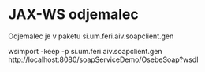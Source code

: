 # JAX-WS odjemalec

Odjemalec je v paketu si.um.feri.aiv.soapclient.gen

wsimport -keep -p si.um.feri.aiv.soapclient.gen http://localhost:8080/soapServiceDemo/OsebeSoap?wsdl

